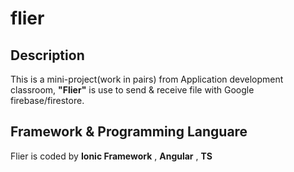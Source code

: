# flier


## Description
This is a mini-project(work in pairs) from Application development classroom,
 **"Flier"** is use to send & receive file with Google firebase/firestore.

## Framework & Programming Languare
Flier is coded by **Ionic Framework** , **Angular** , **TS**
